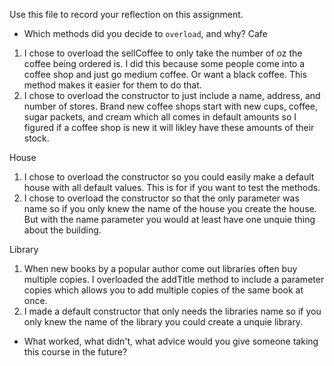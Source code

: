 Use this file to record your reflection on this assignment.

- Which methods did you decide to `overload`, and why?
Cafe
1. I chose to overload the sellCoffee to only take the number of oz the coffee being ordered is. I did this because some people come into a coffee shop and just go medium coffee. Or want a black coffee. This method makes it easier for them to do that.
2. I chose to overload the constructor to just include a name, address, and number of stores. Brand new coffee shops start with new cups, coffee, sugar packets, and cream which all comes in default amounts so I figured if a coffee shop is new it will likley have these amounts of their stock. 

House
1. I chose to overload the constructor so you could easily make a default house with all default values. This is for if you want to test the methods.
2. I chose to overload the constructor so that the only parameter was name so if you only knew the name of the house you create the house. But with the name parameter you would at least have one unquie thing about the building.

Library
1. When new books by a popular author come out libraries often buy multiple copies. I overloaded the addTitle method to include a parameter copies which allows you to add multiple copies of the same book at once. 
2. I made a default constructor that only needs the libraries name so if you only knew the name of the library you could create a unquie library. 

- What worked, what didn't, what advice would you give someone taking this course in the future?
